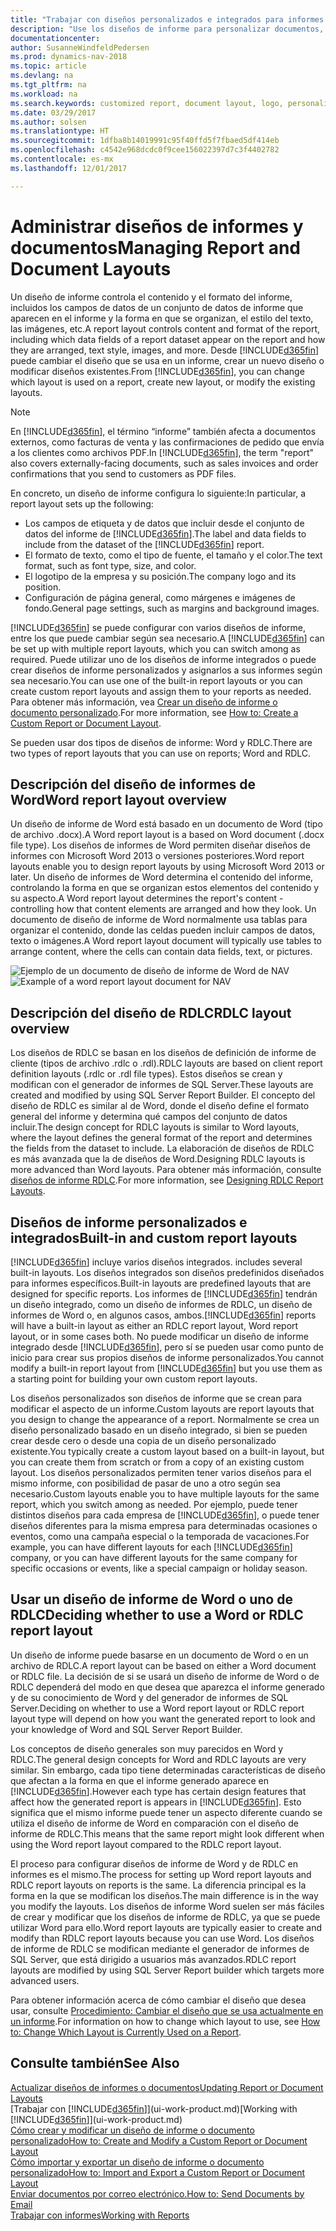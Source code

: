 ```yaml
---
title: "Trabajar con diseños personalizados e integrados para informes y documentos"
description: "Use los diseños de informe para personalizar documentos, por ejemplo, para personalizar la fuente, el logotipo o la configuración de página de los archivos PDF que envía a clientes."
documentationcenter: 
author: SusanneWindfeldPedersen
ms.prod: dynamics-nav-2018
ms.topic: article
ms.devlang: na
ms.tgt_pltfrm: na
ms.workload: na
ms.search.keywords: customized report, document layout, logo, personalize
ms.date: 03/29/2017
ms.author: solsen
ms.translationtype: HT
ms.sourcegitcommit: 1dfba8b14019991c95f40ffd5f7fbaed5df414eb
ms.openlocfilehash: c4542e968dcdc0f9cee156022397d7c3f4402782
ms.contentlocale: es-mx
ms.lasthandoff: 12/01/2017

---
```

# <a name="managing-report-and-document-layouts"></a><span data-ttu-id="3997e-103">Administrar diseños de informes y documentos</span><span class="sxs-lookup"><span data-stu-id="3997e-103">Managing Report and Document Layouts</span></span>
<span data-ttu-id="3997e-104">Un diseño de informe controla el contenido y el formato del informe, incluidos los campos de datos de un conjunto de datos de informe que aparecen en el informe y la forma en que se organizan, el estilo del texto, las imágenes, etc.</span><span class="sxs-lookup"><span data-stu-id="3997e-104">A report layout controls content and format of the report, including which data fields of a report dataset appear on the report and how they are arranged, text style, images, and more.</span></span> <span data-ttu-id="3997e-105">Desde [!INCLUDE[d365fin](includes/d365fin_md.md)] puede cambiar el diseño que se usa en un informe, crear un nuevo diseño o modificar diseños existentes.</span><span class="sxs-lookup"><span data-stu-id="3997e-105">From [!INCLUDE[d365fin](includes/d365fin_md.md)], you can change which layout is used on a report, create new layout, or modify the existing layouts.</span></span>

> [!NOTE]  
>   <span data-ttu-id="3997e-106">En [!INCLUDE[d365fin](includes/d365fin_md.md)], el término “informe” también afecta a documentos externos, como facturas de venta y las confirmaciones de pedido que envía a los clientes como archivos PDF.</span><span class="sxs-lookup"><span data-stu-id="3997e-106">In [!INCLUDE[d365fin](includes/d365fin_md.md)], the term "report" also covers externally-facing documents, such as sales invoices and order confirmations that you send to customers as PDF files.</span></span>

<span data-ttu-id="3997e-107">En concreto, un diseño de informe configura lo siguiente:</span><span class="sxs-lookup"><span data-stu-id="3997e-107">In particular, a report layout sets up the following:</span></span>

* <span data-ttu-id="3997e-108">Los campos de etiqueta y de datos que incluir desde el conjunto de datos del informe de [!INCLUDE[d365fin](includes/d365fin_md.md)].</span><span class="sxs-lookup"><span data-stu-id="3997e-108">The label and data fields to include from the dataset of the [!INCLUDE[d365fin](includes/d365fin_md.md)] report.</span></span>
* <span data-ttu-id="3997e-109">El formato de texto, como el tipo de fuente, el tamaño y el color.</span><span class="sxs-lookup"><span data-stu-id="3997e-109">The text format, such as font type, size, and color.</span></span>
* <span data-ttu-id="3997e-110">El logotipo de la empresa y su posición.</span><span class="sxs-lookup"><span data-stu-id="3997e-110">The company logo and its position.</span></span>
* <span data-ttu-id="3997e-111">Configuración de página general, como márgenes e imágenes de fondo.</span><span class="sxs-lookup"><span data-stu-id="3997e-111">General page settings, such as margins and background images.</span></span>

<span data-ttu-id="3997e-112">[!INCLUDE[d365fin](includes/d365fin_md.md)] se puede configurar con varios diseños de informe, entre los que puede cambiar según sea necesario.</span><span class="sxs-lookup"><span data-stu-id="3997e-112">A [!INCLUDE[d365fin](includes/d365fin_md.md)] can be set up with multiple report layouts, which you can switch among as required.</span></span> <span data-ttu-id="3997e-113">Puede utilizar uno de los diseños de informe integrados o puede crear diseños de informe personalizados y asignarlos a sus informes según sea necesario.</span><span class="sxs-lookup"><span data-stu-id="3997e-113">You can use one of the built-in report layouts or you can create custom report layouts and assign them to your reports as needed.</span></span> <span data-ttu-id="3997e-114">Para obtener más información, vea [Crear un diseño de informe o documento personalizado](ui-how-create-custom-report-layout.md).</span><span class="sxs-lookup"><span data-stu-id="3997e-114">For more information, see [How to: Create a Custom Report or Document Layout](ui-how-create-custom-report-layout.md).</span></span>

<span data-ttu-id="3997e-115">Se pueden usar dos tipos de diseños de informe: Word y RDLC.</span><span class="sxs-lookup"><span data-stu-id="3997e-115">There are two types of report layouts that you can use on reports; Word and RDLC.</span></span>

## <a name="word-report-layout-overview"></a><span data-ttu-id="3997e-116">Descripción del diseño de informes de Word</span><span class="sxs-lookup"><span data-stu-id="3997e-116">Word report layout overview</span></span>
<span data-ttu-id="3997e-117">Un diseño de informe de Word está basado en un documento de Word (tipo de archivo .docx).</span><span class="sxs-lookup"><span data-stu-id="3997e-117">A Word report layout is a based on Word document (.docx file type).</span></span> <span data-ttu-id="3997e-118">Los diseños de informes de Word permiten diseñar diseños de informes con Microsoft Word 2013 o versiones posteriores.</span><span class="sxs-lookup"><span data-stu-id="3997e-118">Word report layouts enable you to design report layouts by using Microsoft Word 2013 or later.</span></span> <span data-ttu-id="3997e-119">Un diseño de informes de Word determina el contenido del informe, controlando la forma en que se organizan estos elementos del contenido y su aspecto.</span><span class="sxs-lookup"><span data-stu-id="3997e-119">A Word report layout determines the report's content - controlling how that content elements are arranged and how they look.</span></span> <span data-ttu-id="3997e-120">Un documento de diseño de informe de Word normalmente usa tablas para organizar el contenido, donde las celdas pueden incluir campos de datos, texto o imágenes.</span><span class="sxs-lookup"><span data-stu-id="3997e-120">A Word report layout document will typically use tables to arrange content, where the cells can contain data fields, text, or pictures.</span></span>

 <span data-ttu-id="3997e-121">![Ejemplo de un documento de diseño de informe de Word de NAV](media/nav_wordreportlayout_edit_in_word_example.png "NAV_WordReportLayout_Edit_In_Word_Example")</span><span class="sxs-lookup"><span data-stu-id="3997e-121">![Example of a word report layout document for NAV](media/nav_wordreportlayout_edit_in_word_example.png "NAV_WordReportLayout_Edit_In_Word_Example")</span></span>  

## <a name="rdlc-layout-overview"></a><span data-ttu-id="3997e-122">Descripción del diseño de RDLC</span><span class="sxs-lookup"><span data-stu-id="3997e-122">RDLC layout overview</span></span>
<span data-ttu-id="3997e-123">Los diseños de RDLC se basan en los diseños de definición de informe de cliente (tipos de archivo .rdlc o .rdl).</span><span class="sxs-lookup"><span data-stu-id="3997e-123">RDLC layouts are based on client report definition layouts (.rdlc or .rdl file types).</span></span> <span data-ttu-id="3997e-124">Estos diseños se crean y modifican con el generador de informes de SQL Server.</span><span class="sxs-lookup"><span data-stu-id="3997e-124">These layouts are created and modified by using SQL Server Report Builder.</span></span> <span data-ttu-id="3997e-125">El concepto del diseño de RDLC es similar al de Word, donde el diseño define el formato general del informe y determina qué campos del conjunto de datos incluir.</span><span class="sxs-lookup"><span data-stu-id="3997e-125">The design concept for RDLC layouts is similar to Word layouts, where the layout defines the general format of the report and determines the fields from the dataset to include.</span></span> <span data-ttu-id="3997e-126">La elaboración de diseños de RDLC es más avanzada que la de diseños de Word.</span><span class="sxs-lookup"><span data-stu-id="3997e-126">Designing RDLC layouts is more advanced than Word layouts.</span></span> <span data-ttu-id="3997e-127">Para obtener más información, consulte [diseños de informe RDLC](https://msdn.microsoft.com/en-us/dynamics-nav/designing-rdlc-report-layouts).</span><span class="sxs-lookup"><span data-stu-id="3997e-127">For more information, see [Designing RDLC Report Layouts](https://msdn.microsoft.com/en-us/dynamics-nav/designing-rdlc-report-layouts).</span></span>

## <a name="built-in-and-custom-report-layouts"></a><span data-ttu-id="3997e-128">Diseños de informe personalizados e integrados</span><span class="sxs-lookup"><span data-stu-id="3997e-128">Built-in and custom report layouts</span></span>
[!INCLUDE[d365fin](includes/d365fin_md.md)]<span data-ttu-id="3997e-129"> incluye varios diseños integrados.</span><span class="sxs-lookup"><span data-stu-id="3997e-129"> includes several built-in layouts.</span></span> <span data-ttu-id="3997e-130">Los diseños integrados son diseños predefinidos diseñados para informes específicos.</span><span class="sxs-lookup"><span data-stu-id="3997e-130">Built-in layouts are predefined layouts that are designed for specific reports.</span></span> <span data-ttu-id="3997e-131">Los informes de [!INCLUDE[d365fin](includes/d365fin_md.md)] tendrán un diseño integrado, como un diseño de informes de RDLC, un diseño de informes de Word o, en algunos casos, ambos.</span><span class="sxs-lookup"><span data-stu-id="3997e-131">[!INCLUDE[d365fin](includes/d365fin_md.md)] reports will have a built-in layout as either an RDLC report layout, Word report layout, or in some cases both.</span></span> <span data-ttu-id="3997e-132">No puede modificar un diseño de informe integrado desde [!INCLUDE[d365fin](includes/d365fin_md.md)], pero sí se pueden usar como punto de inicio para crear sus propios diseños de informe personalizados.</span><span class="sxs-lookup"><span data-stu-id="3997e-132">You cannot modify a built-in report layout from [!INCLUDE[d365fin](includes/d365fin_md.md)] but you use them as a starting point for building your own custom report layouts.</span></span>

<span data-ttu-id="3997e-133">Los diseños personalizados son diseños de informe que se crean para modificar el aspecto de un informe.</span><span class="sxs-lookup"><span data-stu-id="3997e-133">Custom layouts are report layouts that you design to change the appearance of a report.</span></span> <span data-ttu-id="3997e-134">Normalmente se crea un diseño personalizado basado en un diseño integrado, si bien se pueden crear desde cero o desde una copia de un diseño personalizado existente.</span><span class="sxs-lookup"><span data-stu-id="3997e-134">You typically create a custom layout based on a built-in layout, but you can create them from scratch or from a copy of an existing custom layout.</span></span> <span data-ttu-id="3997e-135">Los diseños personalizados permiten tener varios diseños para el mismo informe, con posibilidad de pasar de uno a otro según sea necesario.</span><span class="sxs-lookup"><span data-stu-id="3997e-135">Custom layouts enable you to have multiple layouts for the same report, which you switch among as needed.</span></span> <span data-ttu-id="3997e-136">Por ejemplo, puede tener distintos diseños para cada empresa de [!INCLUDE[d365fin](includes/d365fin_md.md)], o puede tener diseños diferentes para la misma empresa para determinadas ocasiones o eventos, como una campaña especial o la temporada de vacaciones.</span><span class="sxs-lookup"><span data-stu-id="3997e-136">For example, you can have different layouts for each [!INCLUDE[d365fin](includes/d365fin_md.md)] company, or you can have different layouts for the same company for specific occasions or events, like a special campaign or holiday season.</span></span>

## <a name="deciding-whether-to-use-a-word-or-rdlc-report-layout"></a><span data-ttu-id="3997e-137">Usar un diseño de informe de Word o uno de RDLC</span><span class="sxs-lookup"><span data-stu-id="3997e-137">Deciding whether to use a Word or RDLC report layout</span></span>
<span data-ttu-id="3997e-138">Un diseño de informe puede basarse en un documento de Word o en un archivo de RDLC.</span><span class="sxs-lookup"><span data-stu-id="3997e-138">A report layout can be based on either a Word document or RDLC file.</span></span> <span data-ttu-id="3997e-139">La decisión de si se usará un diseño de informe de Word o de RDLC dependerá del modo en que desea que aparezca el informe generado y de su conocimiento de Word y del generador de informes de SQL Server.</span><span class="sxs-lookup"><span data-stu-id="3997e-139">Deciding on whether to use a Word report layout or RDLC report layout type will depend on how you want the generated report to look and your knowledge of Word and SQL Server Report Builder.</span></span>

<span data-ttu-id="3997e-140">Los conceptos de diseño generales son muy parecidos en Word y RDLC.</span><span class="sxs-lookup"><span data-stu-id="3997e-140">The general design concepts for Word and RDLC layouts are very similar.</span></span> <span data-ttu-id="3997e-141">Sin embargo, cada tipo tiene determinadas características de diseño que afectan a la forma en que el informe generado aparece en [!INCLUDE[d365fin](includes/d365fin_md.md)].</span><span class="sxs-lookup"><span data-stu-id="3997e-141">However each type has certain design features that affect how the generated report is appears in [!INCLUDE[d365fin](includes/d365fin_md.md)].</span></span> <span data-ttu-id="3997e-142">Esto significa que el mismo informe puede tener un aspecto diferente cuando se utiliza el diseño de informe de Word en comparación con el diseño de informe de RDLC.</span><span class="sxs-lookup"><span data-stu-id="3997e-142">This means that the same report might look different when using the Word report layout compared to the RDLC report layout.</span></span>

<span data-ttu-id="3997e-143">El proceso para configurar diseños de informe de Word y de RDLC en informes es el mismo.</span><span class="sxs-lookup"><span data-stu-id="3997e-143">The process for setting up Word report layouts and RDLC report layouts on reports is the same.</span></span> <span data-ttu-id="3997e-144">La diferencia principal es la forma en la que se modifican los diseños.</span><span class="sxs-lookup"><span data-stu-id="3997e-144">The main difference is in the way you modify the layouts.</span></span> <span data-ttu-id="3997e-145">Los diseños de informe Word suelen ser más fáciles de crear y modificar que los diseños de informe de RDLC, ya que se puede utilizar Word para ello.</span><span class="sxs-lookup"><span data-stu-id="3997e-145">Word report layouts are typically easier to create and modify than RDLC report layouts because you can use Word.</span></span> <span data-ttu-id="3997e-146">Los diseños de informe de RDLC se modifican mediante el generador de informes de SQL Server, que está dirigido a usuarios más avanzados.</span><span class="sxs-lookup"><span data-stu-id="3997e-146">RDLC report layouts are modified by using SQL Server Report builder which targets more advanced users.</span></span>

<span data-ttu-id="3997e-147">Para obtener información acerca de cómo cambiar el diseño que desea usar, consulte [Procedimiento: Cambiar el diseño que se usa actualmente en un informe](ui-how-change-layout-currently-used-report.md).</span><span class="sxs-lookup"><span data-stu-id="3997e-147">For information on how to change which layout to use, see [How to: Change Which Layout is Currently Used on a Report](ui-how-change-layout-currently-used-report.md).</span></span>

## <a name="see-also"></a><span data-ttu-id="3997e-148">Consulte también</span><span class="sxs-lookup"><span data-stu-id="3997e-148">See Also</span></span>
[<span data-ttu-id="3997e-149">Actualizar diseños de informes o documentos</span><span class="sxs-lookup"><span data-stu-id="3997e-149">Updating Report or Document Layouts</span></span>](ui-update-report-layouts.md)  
<span data-ttu-id="3997e-150">[Trabajar con [!INCLUDE[d365fin](includes/d365fin_md.md)]](ui-work-product.md)</span><span class="sxs-lookup"><span data-stu-id="3997e-150">[Working with [!INCLUDE[d365fin](includes/d365fin_md.md)]](ui-work-product.md)</span></span>  
[<span data-ttu-id="3997e-151">Cómo crear y modificar un diseño de informe o documento personalizado</span><span class="sxs-lookup"><span data-stu-id="3997e-151">How to: Create and Modify a Custom Report or Document Layout</span></span>](ui-how-create-custom-report-layout.md)  
[<span data-ttu-id="3997e-152">Cómo importar y exportar un diseño de informe o documento personalizado</span><span class="sxs-lookup"><span data-stu-id="3997e-152">How to: Import and Export a Custom Report or Document Layout</span></span>](ui-how-import-and-export-report-layout.md)  
[<span data-ttu-id="3997e-153">Enviar documentos por correo electrónico.</span><span class="sxs-lookup"><span data-stu-id="3997e-153">How to: Send Documents by Email</span></span>](ui-how-send-documents-email.md)  
[<span data-ttu-id="3997e-154">Trabajar con informes</span><span class="sxs-lookup"><span data-stu-id="3997e-154">Working with Reports</span></span>](ui-work-report.md)  

